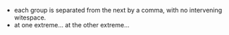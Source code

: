 - each group is separated from the next by a comma, with no intervening witespace.
- at one extreme... at the other extreme...
